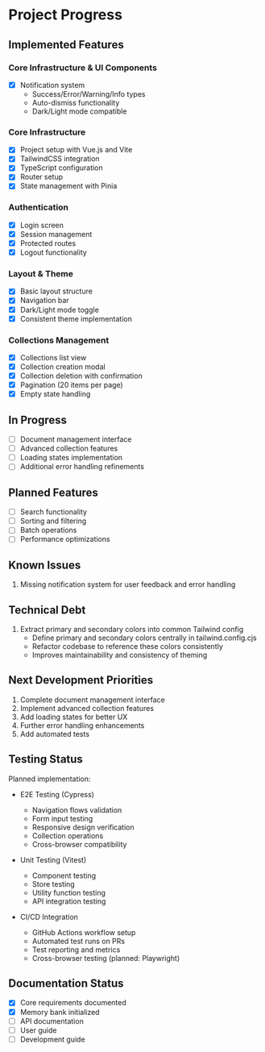 # Project Progress

## Implemented Features

### Core Infrastructure & UI Components
- [x] Notification system
  - Success/Error/Warning/Info types
  - Auto-dismiss functionality
  - Dark/Light mode compatible

### Core Infrastructure
- [x] Project setup with Vue.js and Vite
- [x] TailwindCSS integration
- [x] TypeScript configuration
- [x] Router setup
- [x] State management with Pinia

### Authentication
- [x] Login screen
- [x] Session management
- [x] Protected routes
- [x] Logout functionality

### Layout & Theme
- [x] Basic layout structure
- [x] Navigation bar
- [x] Dark/Light mode toggle
- [x] Consistent theme implementation

### Collections Management
- [x] Collections list view
- [x] Collection creation modal
- [x] Collection deletion with confirmation
- [x] Pagination (20 items per page)
- [x] Empty state handling

## In Progress
- [ ] Document management interface
- [ ] Advanced collection features
- [ ] Loading states implementation
- [ ] Additional error handling refinements

## Planned Features
- [ ] Search functionality
- [ ] Sorting and filtering
- [ ] Batch operations
- [ ] Performance optimizations

## Known Issues
1. Missing notification system for user feedback and error handling

## Technical Debt
1. Extract primary and secondary colors into common Tailwind config
   - Define primary and secondary colors centrally in tailwind.config.cjs
   - Refactor codebase to reference these colors consistently
   - Improves maintainability and consistency of theming

## Next Development Priorities
1. Complete document management interface
2. Implement advanced collection features
3. Add loading states for better UX
4. Further error handling enhancements
5. Add automated tests

## Testing Status
Planned implementation:
- E2E Testing (Cypress)
  - Navigation flows validation
  - Form input testing
  - Responsive design verification
  - Collection operations
  - Cross-browser compatibility

- Unit Testing (Vitest)
  - Component testing
  - Store testing
  - Utility function testing
  - API integration testing

- CI/CD Integration
  - GitHub Actions workflow setup
  - Automated test runs on PRs
  - Test reporting and metrics
  - Cross-browser testing (planned: Playwright)

## Documentation Status
- [x] Core requirements documented
- [x] Memory bank initialized
- [ ] API documentation
- [ ] User guide
- [ ] Development guide

